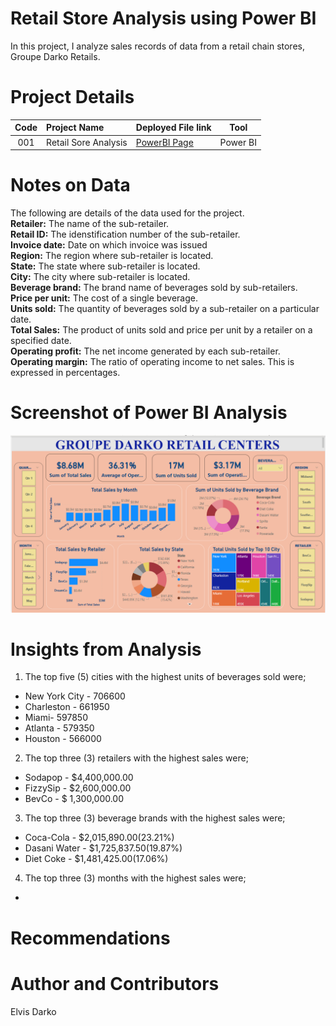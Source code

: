 # Retail Store Analysis using Power BI
 In this project, I analyze sales records of data from a retail chain stores, Groupe Darko Retails.


# Project Details
| Code      | Project Name        |   Deployed File link | Tool |
|:-----------:|:-------------|:------|------|
|001|Retail Sore Analysis|    [PowerBI Page](https://app.powerbi.com/groups/b6784117-1966-4656-9036-05bdbc147598/reports/e3194334-ed69-46e4-810d-c1a3601c9550/ReportSection?experience=power-bi) |Power BI |

# Notes on Data
The following are details of the data used for the project.<br />
**Retailer:** The name of the sub-retailer.<br />
**Retail ID:** The idenstification number of the sub-retailer.<br />
**Invoice date:** Date on which invoice was issued<br />
**Region:** The region where sub-retailer is located. <br />
**State:** The state where sub-retailer is located.<br />
**City:** The city where sub-retailer is located.<br /> 
**Beverage brand:** The brand name of beverages sold by sub-retailers.<br />
**Price per unit:** The cost of a single beverage.<br />
**Units sold:** The quantity of beverages sold by a sub-retailer on a particular date.<br />
**Total Sales:** The product of units sold and price per unit by a retailer on a specified date.<br />
**Operating profit:** The net income generated by each sub-retailer.<br />
**Operating margin:** The ratio of operating income to net sales. This is expressed in percentages.

# Screenshot of Power BI Analysis
![Alt text](image.png)


# Insights from Analysis
1. The top five (5) cities with the highest units of beverages sold were;
- New York City - 706600
- Charleston - 661950
- Miami- 597850
- Atlanta - 579350
- Houston - 566000

2. The top three (3) retailers with the highest sales were;
- Sodapop - $4,400,000.00
- FizzySip - $2,600,000.00
- BevCo - $ 1,300,000.00

3. The top three (3) beverage brands with the highest sales were;
- Coca-Cola - $2,015,890.00(23.21%)
- Dasani Water - $1,725,837.50(19.87%)
- Diet Coke - $1,481,425.00(17.06%)

4. The top three (3) months with the highest sales were;
- 

# Recommendations


# Author and Contributors
Elvis Darko
